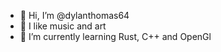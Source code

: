 - 👋 Hi, I’m @dylanthomas64
- 👀 I like music and art
- 🌱 I’m currently learning Rust, C++ and OpenGl

<!---
- 💞️ I’m looking to collaborate on ...
- 📫 How to reach me ...
--->
<!---
dylanthomas64/dylanthomas64 is a ✨ special ✨ repository because its `README.md` (this file) appears on your GitHub profile.
You can click the Preview link to take a look at your changes.
--->
